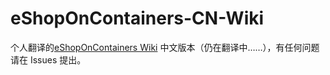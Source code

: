 # eShopOnContainers-CN-Wiki
个人翻译的[eShopOnContainers Wiki](https://github.com/dotnet-architecture/eShopOnContainers/wiki) 中文版本（仍在翻译中……），有任何问题请在 Issues 提出。
